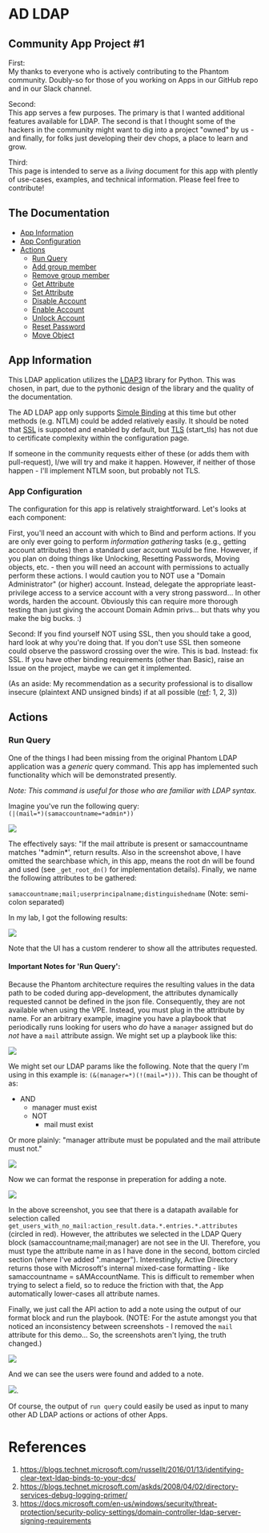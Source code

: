 # AD LDAP
## Community App Project #1

First:  
My thanks to everyone who is actively contributing to the Phantom community. Doubly-so for those of you working on Apps in our GitHub repo and in our Slack channel.

Second:  
This app serves a few purposes. The primary is that I wanted additional features available for LDAP. The second is that I thought some of the hackers in the community might want to dig into a project "owned" by us - and finally, for folks just developing their dev chops, a place to learn and grow.

Third:  
This page is intended to serve as a _living_ document for this app with plently of use-cases, examples, and technical information. Please feel free to contribute!


## The Documentation
- [App Information](#app-information)
- [App Configuration](#app-configuration)
- [Actions](#actions)
    - [Run Query](#run-query)
    - [Add group member](#add-group-member)
    - [Remove group member](#remove-group-member)
    - [Get Attribute](#get-attribute)
    - [Set Attribute](#set-attribute)
    - [Disable Account](#disable-account)
    - [Enable Account](#enable-account)
    - [Unlock Account](#unlock-account)
    - [Reset Password](#reset-password)
    - [Move Object](#move-object)

## App Information
This LDAP application utilizes the [LDAP3](https://ldap3.readthedocs.io/) library for Python. This was chosen, in part, due to the pythonic design of the library and the quality of the documentation.

The AD LDAP app only supports [Simple Binding](https://ldap3.readthedocs.io/bind.html#simple-bind) at this time but other methods (e.g. NTLM) could be added relatively easily. It should be noted that [SSL](https://ldap3.readthedocs.io/ssltls.html) is suppoted and enabled by default, but [TLS](https://ldap3.readthedocs.io/ssltls.html#the-tls-object) (start_tls) has not due to certificate complexity within the configuration page.

If someone in the community requests either of these (or adds them with pull-request), I/we will try and make it happen. However, if neither of those happen - I'll implement NTLM soon, but probably not TLS.

### App Configuration
The configuration for this app is relatively straightforward. Let's looks at each component:

First, you'll need an account with which to Bind and perform actions. If you are only ever going to perform *information gathering* tasks (e.g., getting account attributes) then a standard user account would be fine. However, if you plan on doing things like Unlocking, Resetting Passwords, Moving objects, etc. - then you will need an account with permissions to actually perform these actions.  I would caution you to NOT use a "Domain Administrator" (or higher) account. Instead, delegate the appropriate least-privilege access to a service account with a very strong password... In other words, harden the account.
Obviously this can require more thorough testing than just giving the account Domain Admin privs... but thats why you make the big bucks. :)


Second: If you find yourself NOT using SSL, then you should take a good, hard look at why you're doing that. If you don't use SSL then someone could observe the password crossing over the wire. This is bad. Instead: fix SSL. If you have other binding requirements (other than Basic), raise an Issue on the project, maybe we can get it implemented.

(As an aside: My recommendation as a security professional is to disallow insecure (plaintext AND unsigned binds) if at all possible ([ref](#references): 1, 2, 3))

## Actions
### Run Query
One of the things I had been missing from the original Phantom LDAP application was a _generic_ query command. This app has implemented such functionality which will be demonstrated presently.

*Note: This command is useful for those who are familiar with LDAP syntax.*

Imagine you've run the following query:  
`(|(mail=*)(samaccountname=*admin*))`

![](.docs/run_query_action.png)

The effectively says: "If the mail attribute is present or samaccountname matches '\*admin\*', return results. Also in the screenshot above, I have omitted the searchbase which, in this app, means the root dn will be found and used (see `_get_root_dn()` for implementation details). Finally, we name the following attributes to be gathered:  

`samaccountname;mail;userprincipalname;distinguishedname` (Note: semi-colon separated)

In my lab, I got the following results:

![](.docs/run_query_result.png)

Note that the UI has a custom renderer to show all the attributes requested. 

#### Important Notes for 'Run Query':
Because the Phantom architecture requires the resulting values in the data path to be coded during app-development, the attributes dynamically requested cannot be defined in the json file. Consequently, they are not available when using the VPE. Instead, you must plug in the attribute by name. For an arbitrary example, imagine you have a playbook that periodically runs looking for users who *do* have a `manager` assigned but do *not* have a `mail` attribute assign. We might set up a playbook like this:

![](.docs/run_query_playbook.png)

We might set our LDAP params like the following. Note that the query I'm using in this example is: `(&(manager=*)(!(mail=*)))`. This can be thought of as:
- AND
    - manager must exist
    - NOT
        - mail must exist

Or more plainly: "manager attribute must be populated and the mail attribute must not."

![](.docs/run_query_ldap_params.png)

Now we can format the response in preperation for adding a note.

![](.docs/run_query_format_params.png)

In the above screenshot, you see that there is a datapath available for selection called `get_users_with_no_mail:action_result.data.*.entries.*.attributes` (circled in red). However, the attributes we selected in the LDAP Query block (samaccountname;mail;manager) are not see in the UI. Therefore, you must type the attribute name in as I have done in the second, bottom circled section (where I've added ".manager").  Interestingly, Active Directory returns those with Microsoft's internal mixed-case formatting - like samaccountname = sAMAccountName. This is difficult to remember when trying to select a field, so to reduce the friction with that, the App automatically lower-cases all attribute names.

Finally, we just call the API action to add a note using the output of our format block and run the playbook. (NOTE: For the astute amongst you that noticed an inconsistency between screenshots - I removed the `mail` attribute for this demo... So, the screenshots aren't lying, the truth changed.)

![](.docs/run_query_playbook_run.png)

And we can see the users were found and added to a note.

![](.docs/run_query_added_note.png).

Of course, the output of `run query` could easily be used as input to many other AD LDAP actions or actions of other Apps.

# References
1. https://blogs.technet.microsoft.com/russellt/2016/01/13/identifying-clear-text-ldap-binds-to-your-dcs/
2. https://blogs.technet.microsoft.com/askds/2008/04/02/directory-services-debug-logging-primer/
3. https://docs.microsoft.com/en-us/windows/security/threat-protection/security-policy-settings/domain-controller-ldap-server-signing-requirements
